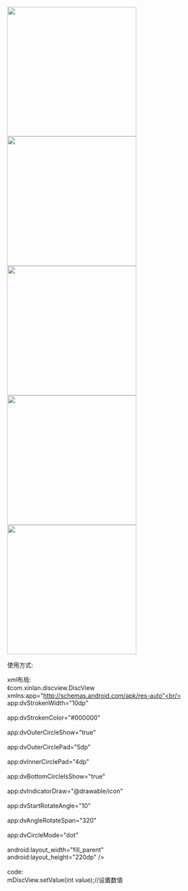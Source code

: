 <title>圆盘显示控件  动画展示数据</title>
<br/>
<img src="https://github.com/siwangqishiq/DiscView/blob/master/screens/show.gif" width=300 />

<br/>
<img src="https://github.com/siwangqishiq/DiscView/blob/master/screens/1.png" width=300 />
<br/>
<img src="https://github.com/siwangqishiq/DiscView/blob/master/screens/2.png" width=300 />
<br/>
<img src="https://github.com/siwangqishiq/DiscView/blob/master/screens/3.png" width=300 />
<br/>
<img src="https://github.com/siwangqishiq/DiscView/blob/master/screens/4.png" width=300 />
<br/>

使用方式:

xml布局:<br />
 《com.xinlan.discview.DiscView<br/>
        xmlns:app="http://schemas.android.com/apk/res-auto"<br/>
        app:dvStrokenWidth="10dp"                         <br/> <!--圆盘宽度-->  <br/>
        app:dvStrokenColor="#000000"                     <br/> <!--圆盘颜色-->   <br/>
        app:dvOuterCircleShow="true"                      <br/> <!--外装饰圆是否显示-->   <br/>
        app:dvOuterCirclePad="5dp"                         <br/> <!--外装饰圆与圆盘距离->   <br/>
        app:dvInnerCircleShow="true"                       <br/> <!--内装饰圆是否显示-->    <br/>
        app:dvInnerCirclePad="4dp"                          <br/> <!--内部装饰圆距离圆环边距-->    <br/>
        app:dvBottomCircleIsShow="true"                  <br/> <!--底部圆形是否显示-->    <br/>
        app:dvIndicatorDraw="@drawable/icon"         <br/> <!--圆形指示图片-->    <br/>
        app:dvStartRotateAngle="10"                         <br/> <!--圆盘开始旋转角度值-->    <br/>
        app:dvAngleRotateSpan="320"                       <br/> <!--圆盘可旋转角度范围-->     <br/>
        app:dvCircleMode="dot"                                 <br/> <!--圆盘模式                normal-普(pu)通(tong)模式   round-圆(wen)角(yi)模式   dot-虚(2)线(B)模式    -->  <br/>
        android:layout_width="fill_parent" <br/>
        android:layout_height="220dp" /><br/>
<br/>
  code:  <br />
        mDiscView.setValue(int value);//设置数值


